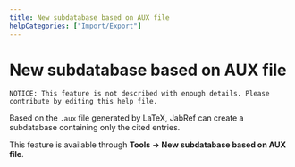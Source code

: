 ```yaml
---
title: New subdatabase based on AUX file
helpCategories: ["Import/Export"]
---
```


# New subdatabase based on AUX file

```
NOTICE: This feature is not described with enough details. Please contribute by editing this help file.
```

Based on the `.aux` file generated by LaTeX, JabRef can create a subdatabase containing only the cited entries.

This feature is available through **Tools -&gt; New subdatabase based on AUX file**.
